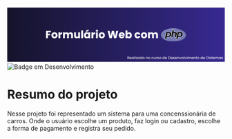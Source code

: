 <img src='formulario-loja/img/download-php.png'></img>
![Badge em Desenvolvimento](http://img.shields.io/static/v1?label=STATUS&message=EM%20DESENVOLVIMENTO&color=GREEN&style=for-the-badge)

<h1>Resumo do projeto</h1>
<p>Nesse projeto foi representado um sistema para uma concenssionária de carros. Onde o usuário escolhe um produto, faz login ou cadastro, escolhe a forma de pagamento e registra seu pedido.</p>
